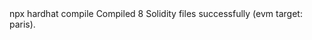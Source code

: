 <div id="termynal" data-termynal>
    <span data-ty="input"><span class="file-path"></span>npx hardhat compile</span>
    <span data-ty>Compiled 8 Solidity files successfully (evm target: paris).</span>
    <span data-ty="input"><span class="file-path"></span></span>
</div>
